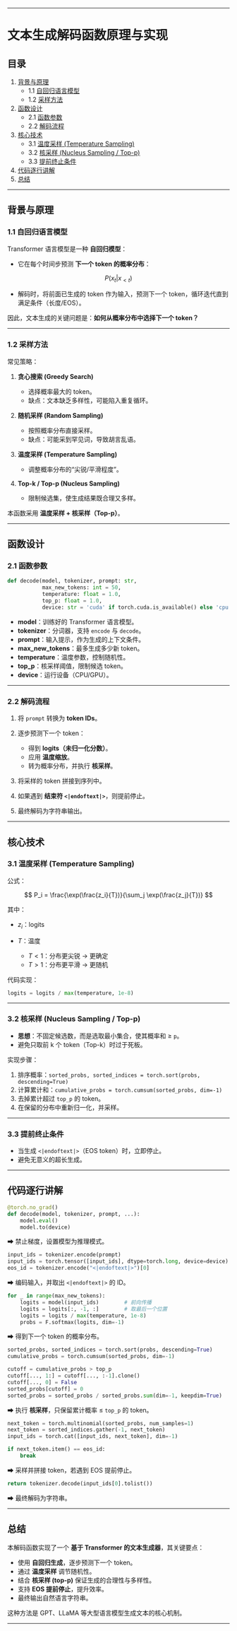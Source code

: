  
---

# 文本生成解码函数原理与实现

## 目录

1. [背景与原理](#背景与原理)
   * 1.1 [自回归语言模型](#自回归语言模型)
   * 1.2 [采样方法](#采样方法)
2. [函数设计](#函数设计)
   * 2.1 [函数参数](#函数参数)
   * 2.2 [解码流程](#解码流程)
3. [核心技术](#核心技术)
   * 3.1 [温度采样 (Temperature Sampling)](#温度采样-temperature-sampling)
   * 3.2 [核采样 (Nucleus Sampling / Top-p)](#核采样-nucleus-sampling--top-p)
   * 3.3 [提前终止条件](#提前终止条件)
4. [代码逐行讲解](#代码逐行讲解)
5. [总结](#总结)

---

## 背景与原理

### 1.1 自回归语言模型

Transformer 语言模型是一种 **自回归模型**：

* 它在每个时间步预测 **下一个 token 的概率分布**：

$$
P(x_t | x_{<t})
$$

* 解码时，将前面已生成的 token 作为输入，预测下一个 token，循环迭代直到满足条件（长度/EOS）。

因此，文本生成的关键问题是：**如何从概率分布中选择下一个 token？**

---

### 1.2 采样方法

常见策略：

1. **贪心搜索 (Greedy Search)**

   * 选择概率最大的 token。
   * 缺点：文本缺乏多样性，可能陷入重复循环。

2. **随机采样 (Random Sampling)**

   * 按照概率分布直接采样。
   * 缺点：可能采到罕见词，导致胡言乱语。

3. **温度采样 (Temperature Sampling)**

   * 调整概率分布的“尖锐/平滑程度”。

4. **Top-k / Top-p (Nucleus Sampling)**

   * 限制候选集，使生成结果既合理又多样。

本函数采用 **温度采样 + 核采样（Top-p）**。

---

## 函数设计

### 2.1 函数参数

```python
def decode(model, tokenizer, prompt: str,
           max_new_tokens: int = 50,
           temperature: float = 1.0,
           top_p: float = 1.0,
           device: str = 'cuda' if torch.cuda.is_available() else 'cpu')
```

* **model**：训练好的 Transformer 语言模型。
* **tokenizer**：分词器，支持 `encode` 与 `decode`。
* **prompt**：输入提示，作为生成的上下文条件。
* **max\_new\_tokens**：最多生成多少新 token。
* **temperature**：温度参数，控制随机性。
* **top\_p**：核采样阈值，限制候选 token。
* **device**：运行设备（CPU/GPU）。

---

### 2.2 解码流程

1. 将 `prompt` 转换为 **token IDs**。
2. 逐步预测下一个 token：

   * 得到 **logits（未归一化分数）**。
   * 应用 **温度缩放**。
   * 转为概率分布，并执行 **核采样**。
3. 将采样的 token 拼接到序列中。
4. 如果遇到 **结束符 `<|endoftext|>`**，则提前停止。
5. 最终解码为字符串输出。

---

## 核心技术

### 3.1 温度采样 (Temperature Sampling)

公式：

$$
P_i = \frac{\exp(\frac{z_i}{T})}{\sum_j \exp(\frac{z_j}{T})}
$$

其中：

* $z_i$：logits
* $T$：温度

  * $T < 1$：分布更尖锐 → 更确定
  * $T > 1$：分布更平滑 → 更随机

代码实现：

```python
logits = logits / max(temperature, 1e-8)
```

---

### 3.2 核采样 (Nucleus Sampling / Top-p)

* **思想**：不固定候选数，而是选取最小集合，使其概率和 ≥ `p`。
* 避免只取前 k 个 token（Top-k）时过于死板。

实现步骤：

1. 排序概率：`sorted_probs, sorted_indices = torch.sort(probs, descending=True)`
2. 计算累计和：`cumulative_probs = torch.cumsum(sorted_probs, dim=-1)`
3. 去掉累计超过 `top_p` 的 token。
4. 在保留的分布中重新归一化，并采样。

---

### 3.3 提前终止条件

* 当生成 `<|endoftext|>`（EOS token）时，立即停止。
* 避免无意义的超长生成。

---

## 代码逐行讲解

```python
@torch.no_grad()  
def decode(model, tokenizer, prompt, ...):
    model.eval()
    model.to(device)
```

➡ 禁止梯度，设置模型为推理模式。

```python
input_ids = tokenizer.encode(prompt)
input_ids = torch.tensor([input_ids], dtype=torch.long, device=device)
eos_id = tokenizer.encode("<|endoftext|>")[0]
```

➡ 编码输入，并取出 `<|endoftext|>` 的 ID。

```python
for _ in range(max_new_tokens):
    logits = model(input_ids)        # 前向传播
    logits = logits[:, -1, :]        # 取最后一个位置
    logits = logits / max(temperature, 1e-8)
    probs = F.softmax(logits, dim=-1)
```

➡ 得到下一个 token 的概率分布。

```python
sorted_probs, sorted_indices = torch.sort(probs, descending=True)
cumulative_probs = torch.cumsum(sorted_probs, dim=-1)

cutoff = cumulative_probs > top_p
cutoff[..., 1:] = cutoff[..., :-1].clone()
cutoff[..., 0] = False
sorted_probs[cutoff] = 0
sorted_probs = sorted_probs / sorted_probs.sum(dim=-1, keepdim=True)
```

➡ 执行 **核采样**，只保留累计概率 ≤ `top_p` 的 token。

```python
next_token = torch.multinomial(sorted_probs, num_samples=1)
next_token = sorted_indices.gather(-1, next_token)
input_ids = torch.cat([input_ids, next_token], dim=-1)

if next_token.item() == eos_id:
    break
```

➡ 采样并拼接 token，若遇到 EOS 提前停止。

```python
return tokenizer.decode(input_ids[0].tolist())
```

➡ 最终解码为字符串。

---

## 总结

本解码函数实现了一个 **基于 Transformer 的文本生成器**，其关键要点：

* 使用 **自回归生成**，逐步预测下一个 token。
* 通过 **温度采样** 调节随机性。
* 结合 **核采样 (top-p)** 保证生成的合理性与多样性。
* 支持 **EOS 提前停止**，提升效率。
* 最终输出自然语言字符串。

这种方法是 GPT、LLaMA 等大型语言模型生成文本的核心机制。

---
 